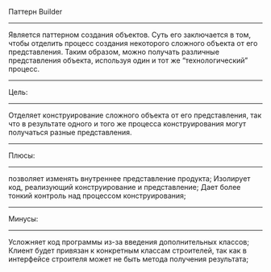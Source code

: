 Паттерн Builder 
***
Является паттерном создания объектов. 
Суть его заключается в том, чтобы отделить процесс создания некоторого сложного объекта от его представления. 
Таким образом, можно получать различные представления объекта, используя один и тот же “технологический” процесс.
***
Цель:
***
Отделяет конструирование сложного объекта от его представления, так что в результате одного и того же процесса конструирования могут получаться разные представления.
***
Плюсы:
***
позволяет изменять внутреннее представление продукта;
Изолирует код, реализующий конструирование и представление;
Дает более тонкий контроль над процессом конструирования;
***
Минусы:
***
Усложняет код программы из-за введения дополнительных классов;
Клиент будет привязан к конкретным классам строителей, так как в интерфейсе строителя может не быть метода получения результата;
